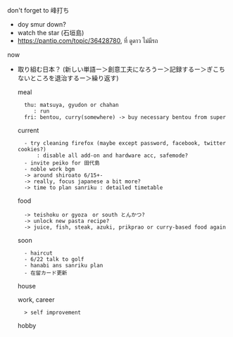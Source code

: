 don't forget to 峰打ち
- doy smur down?
- watch the star (石垣島)
- https://pantip.com/topic/36428780, ที่ ดูดาว ไม่มีรถ

now
- 取り組む日本？ (新しい単語ー＞創意工夫になろうー＞記録するー＞ぎこちないところを退治するー＞繰り返す)

	meal
	
		thu: matsuya, gyudon or chahan
		   : run
		fri: bentou, curry(somewhere) -> buy necessary bentou from super


	current

		- try cleaning firefox (maybe except password, facebook, twitter cookies?)
			: disable all add-on and hardware acc, safemode?
		- invite peiko for 田代島
		- noble work bgm	
		-> around shiroato 6/15+-
		-> really, focus japanese a bit more?
		-> time to plan sanriku : detailed timetable
		
		
	food
		
		-> teishoku or gyoza　or south とんかつ?
		-> unlock new pasta recipe?
		-> juice, fish, steak, azuki, prikprao or curry-based food again
		
	soon
		
		- haircut
		- 6/22 talk to golf
		- hanabi ans sanriku plan
		- 在留カード更新
	house
	
	work, career
	
		> self improvement
		
	hobby
			

			
		
